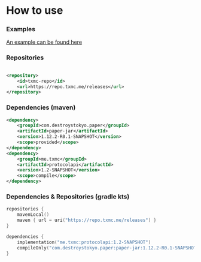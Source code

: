 # How to use

### Examples

[An example can be found here](https://github.com/254nm/PacketAPI/blob/master/Example/src/main/java/me/txmc/protocolapiexample/ProtocolAPIExample.java)

### Repositories

```xml

<repository>
    <id>txmc-repo</id>
    <url>https://repo.txmc.me/releases</url>
</repository>
```

### Dependencies (maven)

```xml
<dependency>
    <groupId>com.destroystokyo.paper</groupId>
    <artifactId>paper-jar</artifactId>
    <version>1.12.2-R0.1-SNAPSHOT</version>
    <scope>provided</scope>
</dependency>
<dependency>
    <groupId>me.txmc</groupId>
    <artifactId>protocolapi</artifactId>
    <version>1.2-SNAPSHOT</version>
    <scope>compile</scope>
</dependency>
```
### Dependencies & Repositories (gradle kts)
```kotlin
repositories {
    mavenLocal()
    maven { url = uri("https://repo.txmc.me/releases") }
}

dependencies {
    implementation("me.txmc:protocolapi:1.2-SNAPSHOT")
    compileOnly("com.destroystokyo.paper:paper-jar:1.12.2-R0.1-SNAPSHOT")
}
```
